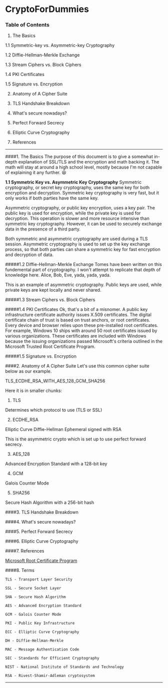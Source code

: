 # CryptoForDummies

### Table of Contents

1. The Basics

  1.1 Symmetric-key vs. Asymmetric-key Cryptography

  1.2 Diffie-Hellman-Merkle Exchange

  1.3 Stream Ciphers vs. Block Ciphers

  1.4 PKI Certificates

  1.5 Signature vs. Encryption

2. Anatomy of A Cipher Suite

3. TLS Handshake Breakdown

4. What's secure nowadays?

5. Perfect Forward Secrecy

6. Elliptic Curve Cryptography

7. References
***

####1. The Basics
The purpose of this document is to give a somewhat in-depth explanation of SSL/TLS and the encryption and math backing it. The math will stay at around a high school level, mostly because I'm not capable of explaining it any further. :laughing:

  **1.1 Symmetric Key vs. Asymmetric Key Cryptography**
  Symmetric cryptography, or secret key cryptography, uses the same key for both encryption and decryption. Symmetric key cryptography is very fast, but it only works if both parties have the same key.

  Asymmetric cryptography, or public key encryption, uses a key pair. The public key is used for encryption, while the private key is used for decryption. This operation is slower and more resource intensive than symmetric key cryptography. However, it can be used to securely exchange data in the presence of a third party.

  Both symmetric and asymmetric cryptography are used during a TLS session. Asymmetric cryptography is used to set up the key exchange process, so that both parties can share a symmetric key for fast encryption and decryption of data.

#####1.2 Diffie-Hellman-Merkle Exchange
  Tomes have been written on this fundemental part of cryptography. I won't attempt to replicate that depth of knowledge here. Alice, Bob, Eve, yada, yada, yada.

  This is an example of asymmetric cryptography. Public keys are used, while private keys are kept locally and never shared.

  #####1.3 Stream Ciphers vs. Block Ciphers

  #####1.4 PKI Certificates
  Ok, that's a bit of a misnomer. A public key infrastructure certificate authority issues X.509 certificates. The digital certificate chain of trust is based on trust anchors, or root certificates. Every device and browser relies upon these pre-installed root certificates. For example, Windows 10 ships with around 50 root certificates issued by various organizations. These certificates are included with Windows because the issuing organizations passed Microsoft's criteria outlined in the Microsoft Trusted Root Certificate Program.

  #####1.5 Signature vs. Encryption

####2. Anatomy of A Cipher Suite
Let's use this common cipher suite below as our example.

TLS_ECDHE_RSA_WITH_AES_128_GCM_SHA256

Here it is in smaller chunks:

1) TLS

  Determines which protocol to use (TLS or SSL)

2) ECDHE_RSA

  Elliptic Curve Diffie-Hellman Ephemeral signed with RSA

  This is the asymmetric crypto which is set up to use perfect forward secrecy.

3) AES_128

  Advanced Encryption Standard with a 128-bit key

4) GCM

  Galois Counter Mode

5) SHA256

  Secure Hash Algorithm with a 256-bit hash

####3. TLS Handshake Breakdown

####4. What's secure nowadays?

####5. Perfect Forward Secrecy

####6. Elliptic Curve Cryptography

####7. References

[Microsoft Root Certificate Program](https://technet.microsoft.com/en-us/library/cc751157.aspx)

####8. Terms

```TLS - Transport Layer Security```

```SSL - Secure Socket Layer```

```SHA - Secure Hash Algorithm```

```AES - Advanced Encryption Standard```

```GCM - Galois Counter Mode```

```PKI - Public Key Infrastructure```

```ECC - Elliptic Curve Cryptography```

```DH - Diffie-Hellman-Merkle```

```MAC - Message Authentication Code```

```SEC - Standards for Efficient Cryptography```

```NIST - National Institute of Standards and Technology```

```RSA - Rivest-Shamir-Adleman cryptosystem```

***
